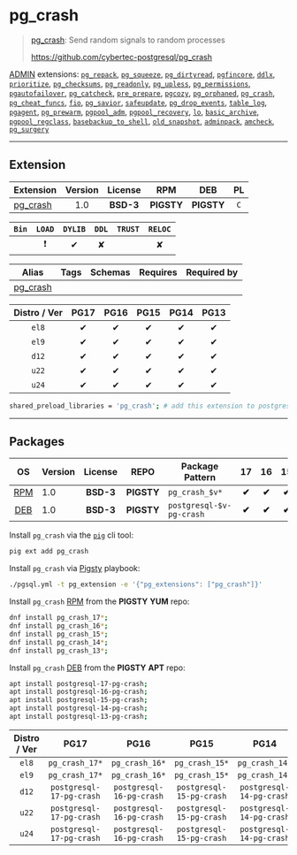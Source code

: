 # pg_crash


> [pg_crash](https://github.com/cybertec-postgresql/pg_crash): Send random signals to random processes
>
> https://github.com/cybertec-postgresql/pg_crash





[ADMIN](/admin) extensions: [`pg_repack`](/pg_repack), [`pg_squeeze`](/pg_squeeze), [`pg_dirtyread`](/pg_dirtyread), [`pgfincore`](/pgfincore), [`ddlx`](/ddlx), [`prioritize`](/prioritize), [`pg_checksums`](/pg_checksums), [`pg_readonly`](/pg_readonly), [`pg_upless`](/pg_upless), [`pg_permissions`](/pg_permissions), [`pgautofailover`](/pgautofailover), [`pg_catcheck`](/pg_catcheck), [`pre_prepare`](/pre_prepare), [`pgcozy`](/pgcozy), [`pg_orphaned`](/pg_orphaned), [`pg_crash`](/pg_crash), [`pg_cheat_funcs`](/pg_cheat_funcs), [`fio`](/fio), [`pg_savior`](/pg_savior), [`safeupdate`](/safeupdate), [`pg_drop_events`](/pg_drop_events), [`table_log`](/table_log), [`pgagent`](/pgagent), [`pg_prewarm`](/pg_prewarm), [`pgpool_adm`](/pgpool_adm), [`pgpool_recovery`](/pgpool_recovery), [`lo`](/lo), [`basic_archive`](/basic_archive), [`pgpool_regclass`](/pgpool_regclass), [`basebackup_to_shell`](/basebackup_to_shell), [`old_snapshot`](/old_snapshot), [`adminpack`](/adminpack), [`amcheck`](/amcheck), [`pg_surgery`](/pg_surgery)


-------
## Extension


| Extension | Version | License | RPM | DEB | PL |
|-----------|:-------:|:-------:|:---:|:---:|:--:|
| [pg_crash](https://github.com/cybertec-postgresql/pg_crash) | 1.0 | **<span class="tcblue">BSD-3</span>** | **<span class="tcwarn">PIGSTY</span>** | **<span class="tcwarn">PIGSTY</span>** | `C` |



| `Bin` | `LOAD` | `DYLIB` | `DDL` | `TRUST` | `RELOC` |
|:-----:|:------:|:-------:|:-----:|:-------:|:-------:|
|  | <span class="tcred">❗</span> | <span class="tcblue">✔</span> | <span class="tcwarn">✘</span> |  | <span class="tcwarn">✘</span> |



| Alias | Tags | Schemas | Requires | Required by |
|-------|------|---------|----------|-------------|
| [pg_crash](/pg_crash) |  |  |  |  |



| Distro / Ver | PG17 | PG16 | PG15 | PG14 | PG13 |
|:------------:|:----:|:----:|:----:|:----:|:----:|
| `el8` | <span class="tcblue">✔</span> | <span class="tcblue">✔</span> | <span class="tcblue">✔</span> | <span class="tcblue">✔</span> | <span class="tcblue">✔</span> |
| `el9` | <span class="tcblue">✔</span> | <span class="tcblue">✔</span> | <span class="tcblue">✔</span> | <span class="tcblue">✔</span> | <span class="tcblue">✔</span> |
| `d12` | <span class="tcblue">✔</span> | <span class="tcblue">✔</span> | <span class="tcblue">✔</span> | <span class="tcblue">✔</span> | <span class="tcblue">✔</span> |
| `u22` | <span class="tcblue">✔</span> | <span class="tcblue">✔</span> | <span class="tcblue">✔</span> | <span class="tcblue">✔</span> | <span class="tcblue">✔</span> |
| `u24` | <span class="tcblue">✔</span> | <span class="tcblue">✔</span> | <span class="tcblue">✔</span> | <span class="tcblue">✔</span> | <span class="tcblue">✔</span> |



```bash
shared_preload_libraries = 'pg_crash'; # add this extension to postgresql.conf
```



-----------


## Packages


| OS | Version | License | REPO | Package Pattern | 17 | 16 | 15 | 14 | 13 | Dependency |
|:--:|---------|:-------:|:----:|-----------------|:--:|:--:|:--:|:--:|:--:|------------|
| [RPM](/rpm) | 1.0 | **<span class="tcblue">BSD-3</span>** | **<span class="tcwarn">PIGSTY</span>** | `pg_crash_$v*` | **<span class="tcwarn">✔</span>** | **<span class="tcwarn">✔</span>** | **<span class="tcwarn">✔</span>** | **<span class="tcwarn">✔</span>** | **<span class="tcwarn">✔</span>** |  |
| [DEB](/deb) | 1.0 | **<span class="tcblue">BSD-3</span>** | **<span class="tcwarn">PIGSTY</span>** | `postgresql-$v-pg-crash` | **<span class="tcwarn">✔</span>** | **<span class="tcwarn">✔</span>** | **<span class="tcwarn">✔</span>** | **<span class="tcwarn">✔</span>** | **<span class="tcwarn">✔</span>** |  |



Install `pg_crash` via the [`pig`](https://github.com/pgsty/pig) cli tool:

```bash
pig ext add pg_crash
```


Install `pg_crash` via [Pigsty](https://pigsty.io/docs/pgext/usage/install/) playbook:

```bash
./pgsql.yml -t pg_extension -e '{"pg_extensions": ["pg_crash"]}'
```


Install `pg_crash` [RPM](/rpm) from the **<span class="tcwarn">PIGSTY</span>** **YUM** repo:

```bash
dnf install pg_crash_17*;
dnf install pg_crash_16*;
dnf install pg_crash_15*;
dnf install pg_crash_14*;
dnf install pg_crash_13*;
```


Install `pg_crash` [DEB](/deb) from the **<span class="tcwarn">PIGSTY</span>** **APT** repo:

```bash
apt install postgresql-17-pg-crash;
apt install postgresql-16-pg-crash;
apt install postgresql-15-pg-crash;
apt install postgresql-14-pg-crash;
apt install postgresql-13-pg-crash;
```




| Distro / Ver | PG17 | PG16 | PG15 | PG14 | PG13 |
|:------------:|:----:|:----:|:----:|:----:|:----:|
| `el8` | `pg_crash_17*` | `pg_crash_16*` | `pg_crash_15*` | `pg_crash_14*` | `pg_crash_13*` |
| `el9` | `pg_crash_17*` | `pg_crash_16*` | `pg_crash_15*` | `pg_crash_14*` | `pg_crash_13*` |
| `d12` | `postgresql-17-pg-crash` | `postgresql-16-pg-crash` | `postgresql-15-pg-crash` | `postgresql-14-pg-crash` | `postgresql-13-pg-crash` |
| `u22` | `postgresql-17-pg-crash` | `postgresql-16-pg-crash` | `postgresql-15-pg-crash` | `postgresql-14-pg-crash` | `postgresql-13-pg-crash` |
| `u24` | `postgresql-17-pg-crash` | `postgresql-16-pg-crash` | `postgresql-15-pg-crash` | `postgresql-14-pg-crash` | `postgresql-13-pg-crash` |





